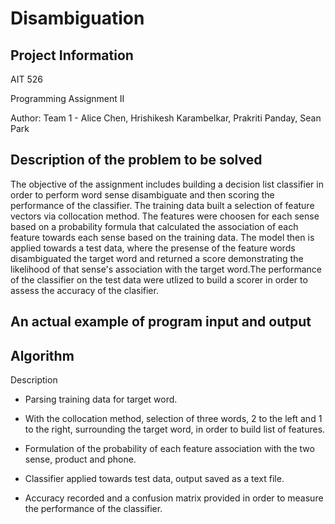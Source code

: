 # Disambiguation
## Project Information

AIT 526

Programming Assignment II

Author: Team 1 - Alice Chen, Hrishikesh Karambelkar, Prakriti Panday, Sean Park

## Description of the problem to be solved

The objective of the assignment includes building a decision list classifier in order to perform word sense disambiguate and then scoring the performance of the classifier. The training data built a selection of feature vectors via collocation method. The features were choosen for each sense based on a probability formula that calculated the association of each feature towards each sense based on the training data. The model then is applied towards a test data, where the presense of the feature words disambiguated the target word and returned a score demonstrating the likelihood of that sense's association with the target word.The performance of the classifier on the test data were utlized to build a scorer in order to assess the accuracy of the clasifier. 


## An actual example of program input and output



## Algorithm

Description

* Parsing training data for target word.

* With the collocation method, selection of three words, 2 to the left and 1 to the right, surrounding the target word, in order to build list of features.

* Formulation of the probability of each feature association with the two sense, product and phone. 

* Classifier applied towards test data, output saved as a text file. 

* Accuracy recorded and a confusion matrix provided in order to measure the performance of the classifier. 

